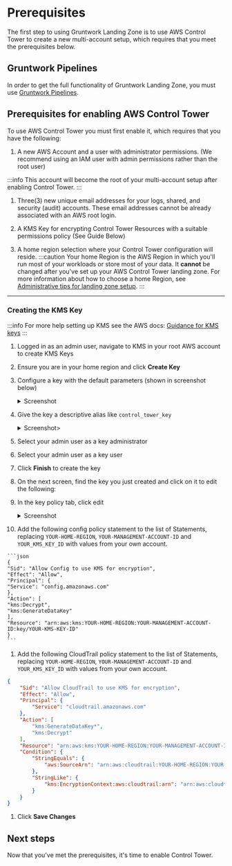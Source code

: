 # Prerequisites

The first step to using Gruntwork Landing Zone is to use AWS Control Tower to create a new multi-account setup, which requires that you meet the prerequisites below.

## Gruntwork Pipelines

In order to get the full functionality of Gruntwork Landing Zone, you must use [Gruntwork Pipelines](/pipelines/overview/).

## Prerequisites for enabling AWS Control Tower

To use AWS Control Tower you must first enable it, which requires that you have the following:

1. A new AWS Account and a user with administrator permissions. (We recommend using an IAM user with admin permissions rather than the root user)

  :::info
  This account will become the root of your multi-account setup after enabling Control Tower.
  :::

1. Three(3) new unique email addresses for your logs, shared, and security (audit) accounts. These email addresses cannot be already associated with an AWS root login.

1. A KMS Key for encrypting Control Tower Resources with a suitable permissions policy (See Guide Below)

1. A home region selection where your Control Tower configuration will reside.
   :::caution
   Your home Region is the AWS Region in which you'll run most of your workloads or store most of your data. It **cannot** be changed after you've set up your AWS Control Tower landing zone. For more information about how to choose a home Region, see [Administrative tips for landing zone setup](https://docs.aws.amazon.com/controltower/latest/userguide/tips-for-admin-setup.html).
   :::

---

### Creating the KMS Key

:::info
For more help setting up KMS see the AWS docs: [Guidance for KMS keys](https://docs.aws.amazon.com/en_us/controltower/latest/userguide//kms-guidance.html)
:::

1. Logged in as an admin user, navigate to KMS in your root AWS account to create KMS Keys

1. Ensure you are in your home region and click **Create Key**

  1. Configure a key with the default parameters (shown in screenshot below)
    <details>
    <summary>Screenshot</summary>
    ![KMS Key Defaults](/img/devops-foundations/account/kms-default.png)
    </details>

  1. Give the key a descriptive alias like `control_tower_key`
    <details>
    <summary>Screenshot></summary>
    ![KMS Key Alias](/img/devops-foundations/account/kms-name.png)
    </details>

  1. Select your admin user as a key administrator

  1. Select your admin user as a key user

  1. Click **Finish** to create the key

1. On the next screen, find the key you just created and click on it to edit the following:

  1. In the key policy tab, click edit
    <details>
    <summary>Screenshot</summary>
    ![Edit Key Policy](/img/devops-foundations/account/edit-key-policy.png)
    </details>

  1. Add the following config policy statement to the list of Statements, replacing `YOUR-HOME-REGION`, `YOUR-MANAGEMENT-ACCOUNT-ID` and `YOUR_KMS_KEY_ID` with values from your own account.

    ```json
    {
    "Sid": "Allow Config to use KMS for encryption",
    "Effect": "Allow",
    "Principal": {
    "Service": "config.amazonaws.com"
    },
    "Action": [
    "kms:Decrypt",
    "kms:GenerateDataKey"
    ],
    "Resource": "arn:aws:kms:YOUR-HOME-REGION:YOUR-MANAGEMENT-ACCOUNT-ID:key/YOUR-KMS-KEY-ID"
    }
    ```

  1. Add the following CloudTrail policy statement to the list of Statements, replacing `YOUR-HOME-REGION`, `YOUR-MANAGEMENT-ACCOUNT-ID` and `YOUR_KMS_KEY_ID` with values from your own account.

   ```json
   {
       "Sid": "Allow CloudTrail to use KMS for encryption",
       "Effect": "Allow",
       "Principal": {
           "Service": "cloudtrail.amazonaws.com"
       },
       "Action": [
           "kms:GenerateDataKey*",
           "kms:Decrypt"
       ],
       "Resource": "arn:aws:kms:YOUR-HOME-REGION:YOUR-MANAGEMENT-ACCOUNT-ID:key/YOUR-KMS-KEY-ID",
       "Condition": {
           "StringEquals": {
               "aws:SourceArn": "arn:aws:cloudtrail:YOUR-HOME-REGION:YOUR-MANAGEMENT-ACCOUNT-ID:trail/aws-controltower-BaselineCloudTrail"
           },
           "StringLike": {
               "kms:EncryptionContext:aws:cloudtrail:arn": "arn:aws:cloudtrail:*:YOUR-MANAGEMENT-ACCOUNT-ID:trail/*"
           }
       }
   }
   ```

  1. Click **Save Changes**

## Next steps

Now that you've met the prerequisites, it's time to enable Control Tower.


<!-- ##DOCS-SOURCER-START
{
  "sourcePlugin": "local-copier",
  "hash": "5db4bf59476ef09b995e8ba4d58913f5"
}
##DOCS-SOURCER-END -->
